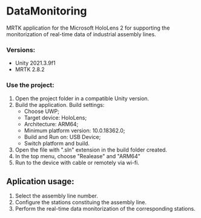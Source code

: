 # DataMonitoring

MRTK application for the Microsoft HoloLens 2 for supporting the monitorization of real-time data of industrial assembly lines.

### Versions:

 - Unity 2021.3.9f1
 - MRTK 2.8.2
 
 ### Use the project:
 1. Open the project folder in a compatible Unity version.
 2. Build the application. Build settings:
    - Choose UWP;
    - Target device: HoloLens;
    - Architecture: ARM64;
    - Minimum platform version: 10.0.18362.0;
    - Build and Run on: USB Device;
    - Switch platform and build.
 3. Open the file with ".sln" extension in the build folder created.
 4. In the top menu, choose "Realease" and "ARM64"
 5. Run to the device with cable or remotely via wi-fi.

## Aplication usage:
1. Select the assembly line number.
2. Configure the stations constituing the assembly line.
3. Perform the real-time data monitorization of the corresponding stations.
